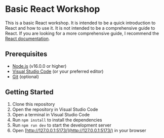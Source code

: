 # Basic React Workshop

This is a basic React workshop. It is intended to be a quick introduction to React and how to use it. It is not intended to be a comprehensive guide to React. If you are looking for a more comprehensive guide, I recommend the [React documentation](https://reactjs.org/docs/getting-started.html).

## Prerequisites

- [Node.js](https://nodejs.org/en/) (v16.0.0 or higher)
- [Visual Studio Code](https://code.visualstudio.com/) (or your preferred editor)
- [Git](https://git-scm.com/) (optional)

## Getting Started

1. Clone this repository
2. Open the repository in Visual Studio Code
3. Open a terminal in Visual Studio Code
4. Run `npm install` to install the dependencies
5. Run `npm run dev` to start the development server
6. Open [http://127.0.0.1:5173/](http://127.0.0.1:5173/) in your browser
